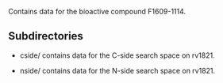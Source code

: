 Contains data for the bioactive compound F1609-1114.

## Subdirectories

- cside/ contains data for the C-side search space on rv1821.

- nside/ contains data for the N-side search space on rv1821.

